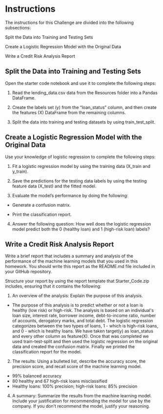 # Instructions
The instructions for this Challenge are divided into the following subsections:

Split the Data into Training and Testing Sets

Create a Logistic Regression Model with the Original Data

Write a Credit Risk Analysis Report

## Split the Data into Training and Testing Sets
Open the starter code notebook and use it to complete the following steps:

1. Read the lending_data.csv data from the Resources folder into a Pandas DataFrame.

2. Create the labels set (y) from the “loan_status” column, and then create the features (X) DataFrame from the remaining columns.
3. Split the data into training and testing datasets by using train_test_split.

## Create a Logistic Regression Model with the Original Data
Use your knowledge of logistic regression to complete the following steps:

1. Fit a logistic regression model by using the training data (X_train and y_train).

2. Save the predictions for the testing data labels by using the testing feature data (X_test) and the fitted model.

3. Evaluate the model’s performance by doing the following:

  - Generate a confusion matrix.

  - Print the classification report.

4. Answer the following question: How well does the logistic regression model predict both the 0 (healthy loan) and 1 (high-risk loan) labels?

## Write a Credit Risk Analysis Report
Write a brief report that includes a summary and analysis of the performance of the machine learning models that you used in this homework. You should write this report as the README.md file included in your GitHub repository.

Structure your report by using the report template that Starter_Code.zip includes, ensuring that it contains the following:

1. An overview of the analysis: Explain the purpose of this analysis.

  - The purpose of this analysis is to predict whether or not a loan is healthy (low risk) or high-risk. The analysis is based on an individual's loan size, interest rate, borrower income, debt-to-income ratio, number of accounts, derogatory marks, and total debt. The logistic regression categorizes between the two types of loans, 1 - which is high-risk loans, and 0 - which is healthy loans. We have taken target(y) as loan_status and every other column as feature(X). Once that was completed we used train-test-split and then used the logistic regression on the original data and created the confusion matrix. Finally we printed the classification report for the model.

2. The results: Using a bulleted list, describe the accuracy score, the precision score, and recall score of the machine learning model.
- 99% balanced accuracy
- 80 healthy and 67 high-risk loans misclassified
- Healthy loans: 100% precision; high-risk loans: 85% precision

4. A summary: Summarize the results from the machine learning model. Include your justification for recommending the model for use by the company. If you don’t recommend the model, justify your reasoning.
